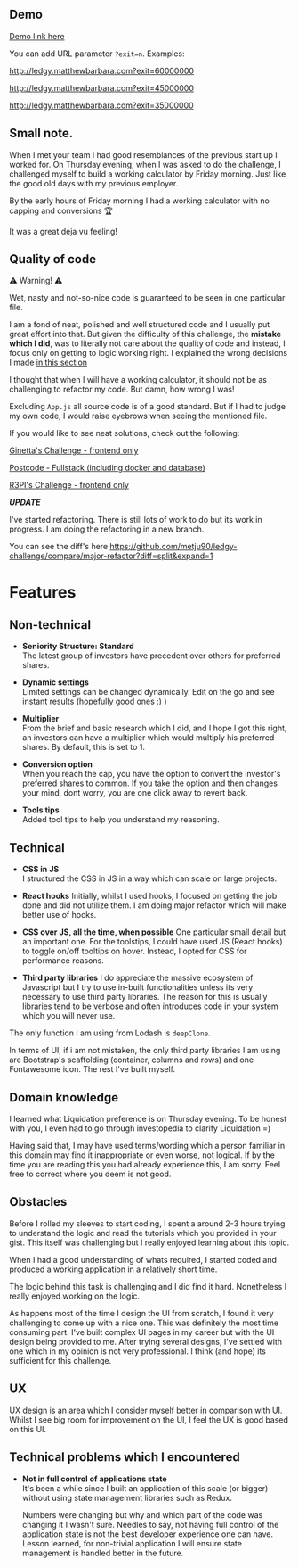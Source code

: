 ## Demo

[Demo link here](http://ledgy.matthewbarbara.com)

You can add URL parameter `?exit=n`.
Examples:

http://ledgy.matthewbarbara.com?exit=60000000

http://ledgy.matthewbarbara.com?exit=45000000

http://ledgy.matthewbarbara.com?exit=35000000

## Small note.

When I met your team I had good resemblances of the previous start up I worked for. On Thursday evening, when I was asked to do the challenge, I challenged myself to build a working calculator by Friday morning. Just like the good old days with my previous employer.

By the early hours of Friday morning I had a working calculator with no capping and conversions :trophy:

It was a great deja vu feeling!

## Quality of code


:warning: Warning! :warning:

Wet, nasty and not-so-nice code is guaranteed to be seen in one particular file.

I am a fond of neat, polished and well structured code and I usually put great effort into that. But given the difficulty of this challenge, the **mistake which I did**, was to literally not care about the quality of code and instead, I focus only on getting to logic working right. I explained the wrong decisions I made [in this section](#technical-problems-which-i-encountered)

I thought that when I will have a working calculator, it should not be as challenging to refactor my code. But damn, how wrong I was!

Excluding `App.js` all source code is of a good standard. But if I had to judge my own code, I would raise eyebrows when seeing the mentioned file.

If you would like to see neat solutions, check out the following:

[Ginetta's Challenge - frontend only](https://github.com/metju90/search-github-users)

[Postcode - Fullstack (including docker and database)](https://github.com/metju90/postcodes)

[R3PI's Challenge - frontend only](https://github.com/metju90/R3PI)


***UPDATE***


I've started refactoring. There is still lots of work to do but its work in progress. I am doing the refactoring in a new branch.

You can see the diff's here https://github.com/metju90/ledgy-challenge/compare/major-refactor?diff=split&expand=1


# Features

## Non-technical

- **Seniority Structure: Standard**\
  The latest group of investors have precedent over others for preferred shares.

- **Dynamic settings**\
  Limited settings can be changed dynamically.
  Edit on the go and see instant results (hopefully good ones :) )

- **Multiplier**\
  From the brief and basic research which I did, and I hope I got this right, an investors can have a multiplier which would multiply his preferred shares. By default, this is set to 1.

- **Conversion option**\
  When you reach the cap, you have the option to convert the investor's preferred shares to common. If you take the option and then changes your mind, dont worry, you are one click away to revert back.

- **Tools tips**\
  Added tool tips to help you understand my reasoning.
  
  
## Technical

- **CSS in JS**\
  I structured the CSS in JS in a way which can scale on large projects.
  
- **React hooks**
  Initially, whilst I used hooks, I focused on getting the job done and did not utilize them. I am doing major refactor which will make better use of hooks.

- **CSS over JS, all the time, when possible**
  One particular small detail but an important one. For the toolstips, I could have used JS (React hooks) to toggle on/off tooltips on hover. Instead, I opted for CSS for performance reasons. 

- **Third party libraries**
  I do appreciate the massive ecosystem of Javascript but I try to use in-built functionalities unless its very necessary to use third party libraries. The reason for this is usually libraries tend to be verbose and often introduces code in your system which you will never use.
  
 The only function I am using from Lodash is `deepClone`.
 
 In terms of UI, if i am not mistaken, the only third party libraries I am using are Bootstrap's scaffolding (container, columns and rows) and one Fontawesome icon. The rest I've built myself.
 

## Domain knowledge

I learned what Liquidation preference is on Thursday evening. To be honest with you, I even had to go through investopedia to clarify Liquidation =)

Having said that, I may have used terms/wording which a person familiar in this domain may find it inappropriate or even worse, not logical. If by the time you are reading this you had already experience this, I am sorry. Feel free to correct where you deem is not good.

## Obstacles

Before I rolled my sleeves to start coding, I spent a around 2-3 hours trying to understand the logic and read the tutorials which you provided in your gist. This itself was challenging but I really enjoyed learning about this topic.

When I had a good understanding of whats required, I started coded and produced a working application in a relatively short time.

The logic behind this task is challenging and I did find it hard. Nonetheless I really enjoyed working on the logic.

As happens most of the time I design the UI from scratch, I found it very challenging to come up with a nice one. This was definitely the most time consuming part. I've built complex UI pages in my career but with the UI design being provided to me. After trying several designs, I've settled with one which in my opinion is not very professional. I think (and hope) its sufficient for this challenge.

## UX

UX design is an area which I consider myself better in comparison with UI. Whilst I see big room for improvement on the UI, I feel the UX is good based on this UI.

## Technical problems which I encountered

- **Not in full control of applications state**\
  It's been a while since I built an application of this scale (or bigger) without using state management libraries such as Redux.

  Numbers were changing but why and which part of the code was changing it I wasn't sure. Needles to say, not having full control of the application state is not the best developer experience one can have. Lesson learned, for non-trivial application I will ensure state management is handled better in the future.

